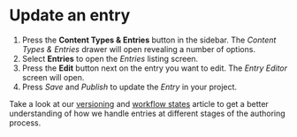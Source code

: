 # Update an entry

1. Press the **Content Types & Entries** button in the sidebar. The *Content Types & Entries* drawer will open revealing a number of options.
2. Select **Entries** to open the *Entries* listing screen.
3. Press the **Edit** button next on the entry you want to edit. The *Entry Editor* screen will open.
4. Press *Save* and *Publish* to update the *Entry* in your project.

Take a look at our [versioning](/entries/entry-versioning.md) and [workflow states](/entries/workflow-states.md) article to get a better understanding of how we handle entries at different stages of the authoring process.
